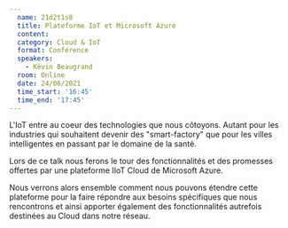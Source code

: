 ```yaml
---
  name: 21d2t1s8
  title: Plateforme IoT et Microsoft Azure
  content:
  category: Cloud & IoT
  format: Conférence
  speakers: 
    - Kévin Beaugrand
  room: Online
  date: 24/06/2021
  time_start: '16:45'
  time_end: '17:45'
---
```

L'IoT entre au coeur des technologies que nous côtoyons. Autant pour les industries qui souhaitent devenir des "smart-factory" que pour les villes intelligentes en passant par le domaine de la santé.

Lors de ce talk nous ferons le tour des fonctionnalités et des promesses offertes par une plateforme IIoT Cloud de Microsoft Azure. 

Nous verrons alors ensemble comment nous pouvons étendre cette plateforme pour la faire répondre aux besoins spécifiques que nous rencontrons et ainsi apporter également des fonctionnalités autrefois destinées au Cloud dans notre réseau.
